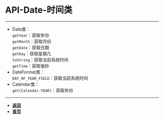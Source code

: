 # API-Date-时间类

---

- Date类：  
`getYear`：获取年份  
`getMonth`：获取月份  
`getDate`：获取日期  
`getDay`：获取星期几  
`toString`：获取当前系统时间  
`getTime`：获取毫秒  
- DateFormat类：  
`DAY_OF_YEAR_FIELD`：获取当前系统时间  
- Calendar类：  
`get(Calendar.YEAR)`：获取年份

---

- [**返回**](https://code.aliyun.com/kangxianghui/studywrod/tree/master/%E5%A4%A7%E4%BA%8C%E5%AD%A6%E4%B9%A0%E7%9F%A5%E8%AF%86%E7%82%B9/java)
- [**首页**](https://code.aliyun.com/kangxianghui/studywrod/tree/master)